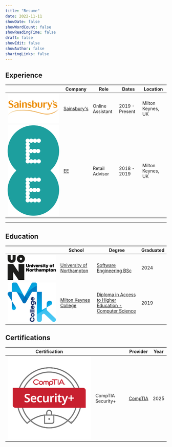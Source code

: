 ```yaml
---
title: "Resume"
date: 2022-11-11
showDate: false
showWordCount: false
showReadingTime: false
draft: false
showEdit: false
showAuthor: false
sharingLinks: false
---
```


## Experience

<table>
    <thead>
        <tr>
            <th></th>
            <th>Company</th>
            <th>Role</th>
            <th>Dates</th>
            <th>Location</th>
        </tr>
    </thead>
    <tbody>
        <tr>
            <td ><img class="customEntitityLogo medium-zoom-image" src="sainsburys.png"/></td>
            <td><a href="https://www.sainsburys.co.uk/" target="_blank">Sainsbury's</a></td>
            <td>Online Assistant</td>
            <td>2019 - Present</td>
            <td>Milton Keynes, UK</td>
        </tr>
        <tr>
            <td ><img class="customEntitityLogo" src="EE.png"/></td>
            <td><a href="https://www.umassmed.edu/" target="_blank">EE</a></td>
            <td>Retail Advisor</td>
            <td>2018 - 2019</td>
            <td>Milton Keynes, UK</td>
        </tr>
    </tbody>
</table>

---

## Education

<table>
    <thead>
        <tr>
            <th></th>
            <th>School</th>
            <th>Degree</th>
            <th>Graduated</th>
        </tr>
    </thead>
    <tbody>
        <tr>
            <td><img class="customEntitityLogo" src="UON-Logo.png"/></td>
            <td><a href="https://www.northampton.ac.uk/" target="_blank">University of Northampton</a></td>
            <td><a href="https://www.northampton.ac.uk/courses/software-engineering-bsc-hons/" >Software Engineering BSc</td>
            <td>2024</td>
        </tr>
        <tr>
            <td><img class="customEntitityLogo" src="mk_college_logo.webp"/></td>
            <td><a href="https://mkcollege.ac.uk/" target="_blank">Milton Keynes College</a></td>
            <td><a href="https://mkcollege.ac.uk/courses/access-to-higher-education/computer-science-access-to-he-diploma/" >Diploma in Access to Higher Education - Computer Science</td>
            <td>2019</td>
        </tr>
    </tbody>
</table>

## Certifications

<table>
    <thead>
        <tr>
            <th>Certification</th>
            <th></th>
            <th>Provider</th>
            <th>Year</th>
        </tr>
    </thead>
    <tbody>
        <tr> 
            <td><img class="customEntitityLogo" src="secp.webp"/></td>
            <td>CompTIA Security+</td>
            <td rowspan=1><a href="https://www.comptia.org/en/certifications/security/" target="_blank">CompTIA</a></td>
            <td>2025</td>
        </tr>
    </tbody>
</table>